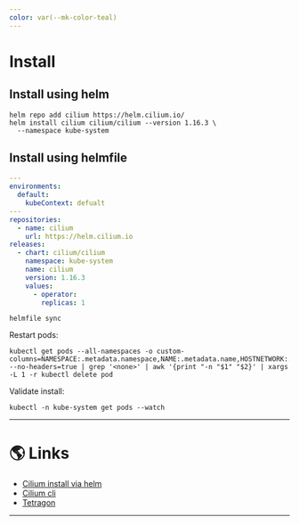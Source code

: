 ```yaml
---
color: var(--mk-color-teal)
---
```

# Install

## Install using helm

```shell
helm repo add cilium https://helm.cilium.io/
helm install cilium cilium/cilium --version 1.16.3 \
  --namespace kube-system
```

## Install using helmfile

```yaml title=helmfile.yaml
---
environments:
  default:
    kubeContext: defualt
---
repositories:
  - name: cilium
    url: https://helm.cilium.io
releases:
  - chart: cilium/cilium
    namespace: kube-system
    name: cilium
    version: 1.16.3
    values:
      - operator:
        replicas: 1
```

```shell
helmfile sync
```

Restart pods:

```shell
kubectl get pods --all-namespaces -o custom-columns=NAMESPACE:.metadata.namespace,NAME:.metadata.name,HOSTNETWORK:.spec.hostNetwork --no-headers=true | grep '<none>' | awk '{print "-n "$1" "$2}' | xargs -L 1 -r kubectl delete pod
```

Validate install:

```shell
kubectl -n kube-system get pods --watch
```

---

# 🌎 Links

- [Cilium install via helm](https://docs.cilium.io/en/stable/installation/k8s-install-helm/)
- [Cilium cli](https://github.com/cilium/cilium-cli)
- [Tetragon](https://tetragon.io/docs/installation/kubernetes/)

---
